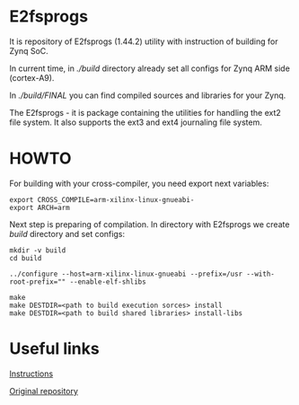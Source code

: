 # E2fsprogs
It is repository of E2fsprogs (1.44.2) utility with instruction of building for Zynq SoC.

In current time, in *./build* directory already set all configs for Zynq ARM side (cortex-A9). 

In *./build/FINAL* you can find compiled sources and libraries for your Zynq.

The E2fsprogs - it is package containing the utilities for handling the ext2 file system. It also supports the ext3 and ext4 journaling file system.

# HOWTO
For building with your cross-compiler, you need export next variables:

    export CROSS_COMPILE=arm-xilinx-linux-gnueabi-
    export ARCH=arm

Next step is preparing of compilation. In directory with E2fsprogs we create *build* directory and set configs:

    mkdir -v build
    cd build

    ../configure --host=arm-xilinx-linux-gnueabi --prefix=/usr --with-root-prefix="" --enable-elf-shlibs
	
    make
    make DESTDIR=<path to build execution sorces> install
    make DESTDIR=<path to build shared libraries> install-libs

# Useful links
[Instructions](http://www.linuxfromscratch.org/clfs/view/clfs-2.0/arm/final-system/e2fsprogs.html)

[Original repository](https://git.kernel.org/pub/scm/fs/ext2/e2fsprogs.git)


